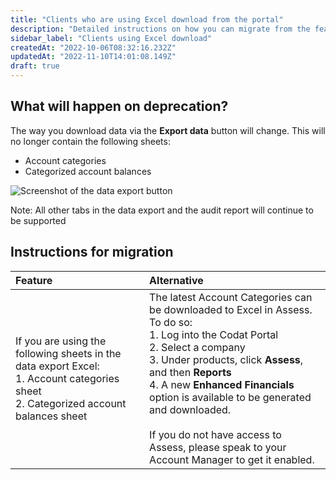 ```yaml
---
title: "Clients who are using Excel download from the portal"
description: "Detailed instructions on how you can migrate from the features you're using today"
sidebar_label: "Clients using Excel download"
createdAt: "2022-10-06T08:32:16.232Z"
updatedAt: "2022-11-10T14:01:08.149Z"
draft: true
---
```


## What will happen on deprecation?

The way you download data via the **Export data** button will change. This will no longer contain the following sheets:

- Account categories
- Categorized account balances

![Screenshot of the data export button](/img/lending/data-export.png)

Note: All other tabs in the data export and the audit report will continue to be supported

## Instructions for migration

| Feature                                                                                                                                     | Alternative                                                                                                                                                                                                                                                                                                                                                                                                  |
| :------------------------------------------------------------------------------------------------------------------------------------------ | :----------------------------------------------------------------------------------------------------------------------------------------------------------------------------------------------------------------------------------------------------------------------------------------------------------------------------------------------------------------------------------------------------------- |
| If you are using the following sheets in the data export Excel: <br/>1. Account categories sheet <br/>2. Categorized account balances sheet | The latest Account Categories can be downloaded to Excel in Assess. To do so: <br/> 1. Log into the Codat Portal<br/> 2. Select a company <br/> 3. Under products, click **Assess**, and then **Reports** <br/> 4. A new **Enhanced Financials** option is available to be generated and downloaded. <br/><br/> If you do not have access to Assess, please speak to your Account Manager to get it enabled. |
